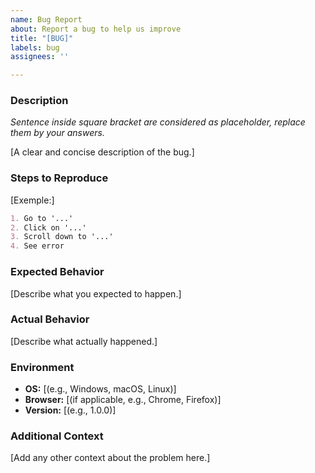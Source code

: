 ```yaml
---
name: Bug Report
about: Report a bug to help us improve
title: "[BUG]"
labels: bug
assignees: ''

---
```


### Description

*Sentence inside square bracket are considered as placeholder, replace them by your answers.*

[A clear and concise description of the bug.]

### Steps to Reproduce

[Exemple:]

```md
1. Go to '...'
2. Click on '...'
3. Scroll down to '...'
4. See error
```

### Expected Behavior

[Describe what you expected to happen.]

### Actual Behavior

[Describe what actually happened.]

### Environment

- **OS:** [(e.g., Windows, macOS, Linux)]
- **Browser:** [(if applicable, e.g., Chrome, Firefox)]
- **Version:** [(e.g., 1.0.0)]

### Additional Context

[Add any other context about the problem here.]
